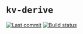# `kv-derive`

[![Last commit](https://img.shields.io/github/last-commit/eigenein/kv-derive?logo=github)](https://github.com/eigenein/kv-derive/commits/master)
[![Build status](https://github.com/eigenein/kv-derive/actions/workflows/check.yaml/badge.svg)](https://github.com/eigenein/kv-derive/actions)
